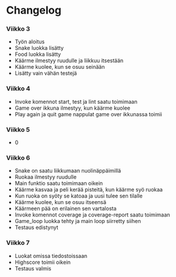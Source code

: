 # Changelog
### Viikko 3
- Työn aloitus
- Snake luokka lisätty
- Food luokka lisätty
- Käärme ilmestyy ruudulle ja liikkuu itsestään
- Käärme kuolee, kun se osuu seinään
- Lisätty vain vähän testejä
### Viikko 4
- Invoke komennot start, test ja lint saatu toimimaan
- Game over ikkuna ilmestyy, kun käärme kuolee
- Play again ja quit game nappulat game over ikkunassa toimii
### Viikko 5
- 0
### Viikko 6
- Snake on saatu liikkumaan nuolinäppäimillä
- Ruokaa ilmestyy ruudulle
- Main funktio saatu toimimaan oikein
- Käärme kasvaa ja peli kerää pisteitä, kun käärme syö ruokaa 
- Kun ruoka on syöty se katoaa ja uusi tulee sen tilalle
- Käärme kuolee, kun se osuu itseensä
- Käärmeen pää on erilainen sen vartalosta
- Invoke komennot coverage ja coverage-report saatu toimimaan
- Game_loop luokka tehty ja main loop siirretty siihen
- Testaus edistynyt
### Viikko 7
- Luokat omissa tiedostoissaan
- Highscore toimii oikein
- Testaus valmis
